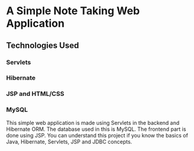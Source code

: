 # A Simple Note Taking Web Application

## Technologies Used


### Servlets
### Hibernate
### JSP and HTML/CSS
### MySQL
 


This simple web application is made using Servlets in the backend and Hibernate ORM. The database used in this is MySQL. The frontend part is done using JSP. You can understand this project if you know the basics of Java, Hibernate, Servlets, JSP and JDBC concepts.